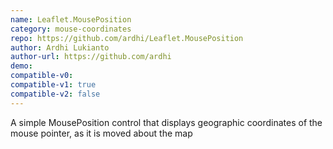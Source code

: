 ```yaml
---
name: Leaflet.MousePosition
category: mouse-coordinates
repo: https://github.com/ardhi/Leaflet.MousePosition
author: Ardhi Lukianto
author-url: https://github.com/ardhi
demo: 
compatible-v0:
compatible-v1: true
compatible-v2: false
---
```


A simple MousePosition control that displays geographic coordinates of the mouse pointer, as it is moved about the map
